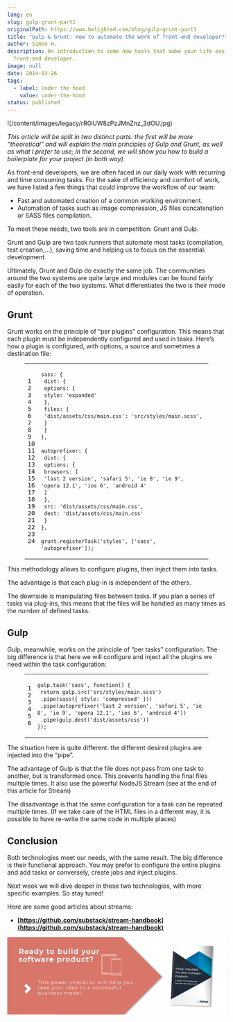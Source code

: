 ```yaml
---
lang: en
slug: gulp-grunt-part1
originalPath: https://www.belighted.com/blog/gulp-grunt-part1
title: "Gulp & Grunt: How to automate the work of front-end developer?"
author: Simon H.
description: An introduction to some new tools that make your life easier as a
  front-end developer.
image: null
date: 2014-03-26
tags:
  - label: Under the hood
    value: under-the-hood
status: published
---
```

![/content/images/legacy/rR0iUW8zPzJMnZnz_3dOU.jpg)

_This article will be split in two distinct parts: the first will be more “theoretical” and will explain the main principles of Gulp and Grunt, as well as what I prefer to use; in the second, we will show you how to build a boilerplate for your project (in both way)._

As front-end developers, we are often faced in our daily work with recurring and time consuming tasks. For the sake of efficiency and comfort of work, we have listed a few things that could improve the workflow of our team:

*   Fast and automated creation of a common working environment.
*   Automation of tasks such as image compression, JS files concatenation or SASS files compilation.

To meet these needs, two tools are in competition: Grunt and Gulp.

Grunt and Gulp are two task runners that automate most tasks (compilation, test creation,…), saving time and helping us to focus on the essential: development.

Ultimately, Grunt and Gulp do exactly the same job. The communities around the two systems are quite large and modules can be found fairly easily for each of the two systems. What differentiates the two is their mode of operation.

Grunt
-----

Grunt works on the principle of “per plugins” configuration. This means that each plugin must be independently configured and used in tasks. Here’s how a plugin is configured, with options, a source and sometimes a destination file:

<figure class="code"><div class="highlight"><table><tbody><tr><td class="gutter"><pre class="line-numbers"><span class="line-number">1</span>
<span class="line-number">2</span>
<span class="line-number">3</span>
<span class="line-number">4</span>
<span class="line-number">5</span>
<span class="line-number">6</span>
<span class="line-number">7</span>
<span class="line-number">8</span>
<span class="line-number">9</span>
<span class="line-number">10</span>
<span class="line-number">11</span>
<span class="line-number">12</span>
<span class="line-number">13</span>
<span class="line-number">14</span>
<span class="line-number">15</span>
<span class="line-number">16</span>
<span class="line-number">17</span>
<span class="line-number">18</span>
<span class="line-number">19</span>
<span class="line-number">20</span>
<span class="line-number">21</span>
<span class="line-number">22</span>
<span class="line-number">23</span>
<span class="line-number">24</span>
</pre></td><td class="code"><pre><code class="undefined"><span class="line">sass: {
</span><span class="line"> dist: {
</span><span class="line"> options: {
</span><span class="line"> style: 'expanded'
</span><span class="line"> },
</span><span class="line"> files: {
</span><span class="line"> 'dist/assets/css/main.css': 'src/styles/main.scss',
</span><span class="line"> }
</span><span class="line"> }
</span><span class="line">},
</span><span class="line">
</span><span class="line">autoprefixer: {
</span><span class="line"> dist: {
</span><span class="line"> options: {
</span><span class="line"> browsers: [
</span><span class="line"> 'last 2 version', 'safari 5', 'ie 8', 'ie 9', 'opera 12.1', 'ios 6', 'android 4'
</span><span class="line"> ]
</span><span class="line"> },
</span><span class="line"> src: 'dist/assets/css/main.css',
</span><span class="line"> dest: 'dist/assets/css/main.css'
</span><span class="line"> }
</span><span class="line">},
</span><span class="line">
</span><span class="line">grunt.registerTask('styles', ['sass', 'autoprefixer']);</span></code></pre></td></tr></tbody></table></div></figure>

This methodology allows to configure plugins, then inject them into tasks.

The advantage is that each plug-in is independent of the others.

The downside is manipulating files between tasks. If you plan a series of tasks via plug-ins, this means that the files will be handled as many times as the number of defined tasks.

Gulp
----

Gulp, meanwhile, works on the principle of “per tasks” configuration. The big difference is that here we will configure and inject all the plugins we need within the task configuration:

<figure class="code"><div class="highlight"><table><tbody><tr><td class="gutter"><pre class="line-numbers"><span class="line-number">1</span>
<span class="line-number">2</span>
<span class="line-number">3</span>
<span class="line-number">4</span>
<span class="line-number">5</span>
<span class="line-number">6</span>
</pre></td><td class="code"><pre><code class="ruby"><span class="line">gulp.task(<span class="string">'sass'</span>, function() {
</span><span class="line"> <span class="keyword">return</span> gulp.src(<span class="string">'src/styles/main.scss'</span>)
</span><span class="line"> .pipe(sass({ style<span class="symbol">:</span> <span class="string">'compressed'</span> }))
</span><span class="line"> .pipe(autoprefixer(<span class="string">'last 2 version'</span>, <span class="string">'safari 5'</span>, <span class="string">'ie 8'</span>, <span class="string">'ie 9'</span>, <span class="string">'opera 12.1'</span>, <span class="string">'ios 6'</span>, <span class="string">'android 4'</span>))
</span><span class="line"> .pipe(gulp.dest(<span class="string">'dist/assets/css'</span>))
</span><span class="line">});</span></code></pre></td></tr></tbody></table></div></figure>

The situation here is quite different: the different desired plugins are injected into the “pipe”.

The advantage of Gulp is that the file does not pass from one task to another, but is transformed once. This prevents handling the final files multiple times. It also use the powerful NodeJS Stream (see at the end of this article for Stream)

The disadvantage is that the same configuration for a task can be repeated multiple times. (If we take care of the HTML files in a different way, it is possible to have re-write the same code in multiple places)

Conclusion
----------

Both technologies meet our needs, with the same result. The big difference is their functional approach. You may prefer to configure the entire plugins and add tasks or conversely, create jobs and inject plugins.

Next week we will dive deeper in these two technologies, with more specific examples. So stay tuned!

Here are some good articles about streams:

*   **[https://github.com/substack/stream-handbook](https://github.com/substack/stream-handbook)**

[![New Call-to-action](/content/images/legacy/UPTtKvQU_5rjKfQJ1Qjwk.png)](https://cta-redirect.hubspot.com/cta/redirect/1684659/fb3606cc-cc1b-47d0-ae85-2c9f69837fe2)